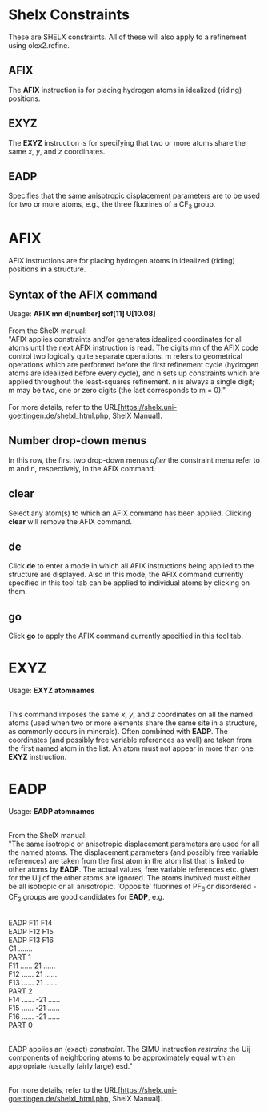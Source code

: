 # Shelx Constraints
These are SHELX constraints. All of these will also apply to a refinement using olex2.refine.

## AFIX
The **AFIX** instruction is for placing hydrogen atoms in idealized (riding) positions.

## EXYZ
The **EXYZ** instruction is for specifying that two or more atoms share the same *x*, *y*, and *z* coordinates.

## EADP
Specifies that the same anisotropic displacement parameters are to be used for two or more atoms, e.g., the three fluorines of a CF<sub>3</sub> group.

# AFIX
AFIX instructions are for placing hydrogen atoms in idealized (riding) positions in a structure.

## Syntax of the AFIX command
Usage: **AFIX mn d[number] sof[11] U[10.08]**
<br>
<br>
From the ShelX manual:<br>
"AFIX applies constraints and/or generates idealized coordinates for all atoms until the next AFIX instruction is read. The digits mn of the AFIX code control two logically quite separate operations. m refers to geometrical operations which are performed before the first refinement cycle (hydrogen atoms are idealized before every cycle), and n sets up constraints which are applied throughout the least-squares refinement. n is always a single digit; m may be two, one or zero digits (the last corresponds to m = 0)." <br>
<br>
For more details, refer to the URL[https://shelx.uni-goettingen.de/shelxl_html.php, ShelX Manual].

## Number drop-down menus
In this row, the first two drop-down menus *after* the constraint menu refer to m and n, respectively, in the AFIX command.

## clear
Select any atom(s) to which an AFIX command has been applied. Clicking **clear** will remove the AFIX command.

## de
Click **de** to enter a mode in which all AFIX instructions being applied to the structure are displayed. Also in this mode, the AFIX command currently specified in this tool tab can be applied to individual atoms by clicking on them.

## go
Click **go** to apply the AFIX command currently specified in this tool tab.


# EXYZ
Usage: **EXYZ atomnames**
<br>
<br>

This command imposes the same *x*, *y*, and *z* coordinates on all the named atoms (used when two or more elements share the same site in a structure, as commonly occurs in minerals). Often combined with **EADP**. The coordinates (and possibly free variable references as well) are taken from the first named atom in the list. An atom must not appear in more than one **EXYZ** instruction.


# EADP
Usage: **EADP atomnames**
<br>
<br>

From the ShelX manual:<br>
"The same isotropic or anisotropic displacement parameters are used for all the named atoms. The displacement parameters (and possibly free variable references) are taken from the first atom in the atom list that is linked to other atoms by **EADP**. The actual values, free variable references etc. given for the Uij of the other atoms are ignored. The atoms involved must either be all isotropic or all anisotropic. 'Opposite' fluorines of PF<sub>6 </sub> or disordered -CF<sub>3 </sub> groups are good candidates for **EADP**, e.g.
<br>
<br>

EADP F11 F14<br>
EADP F12 F15<br>
EADP F13 F16<br>
C1 .......<br>
PART 1<br>
F11 ...... 21 ......<br>
F12 ...... 21 ......<br>
F13 ...... 21 ......<br>
PART 2<br>
F14 ...... -21 ......<br>
F15 ...... -21 ......<br>
F16 ...... -21 ......<br>
PART 0
<br>
<br>

EADP applies an (exact) *constraint*. The SIMU instruction *restrains* the Uij components of neighboring atoms to be approximately equal with an appropriate (usually fairly large) esd."
<br>
<br>

For more details, refer to the URL[https://shelx.uni-goettingen.de/shelxl_html.php, ShelX Manual].